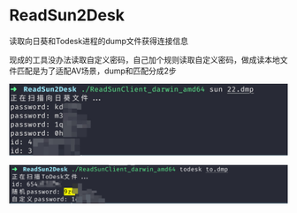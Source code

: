 # ReadSun2Desk
读取向日葵和Todesk进程的dump文件获得连接信息

现成的工具没办法读取自定义密码，自己加个规则读取自定义密码，做成读本地文件匹配是为了适配AV场景，dump和匹配分成2步

![run](./run.jpg)

![runtodesk](./runtodesk.png)

